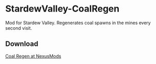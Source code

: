 # StardewValley-CoalRegen
Mod for Stardew Valley. Regenerates coal spawns in the mines every second visit.  

## Download
[Coal Regen at NexusMods](https://www.nexusmods.com/stardewvalley/mods/1664/?)

